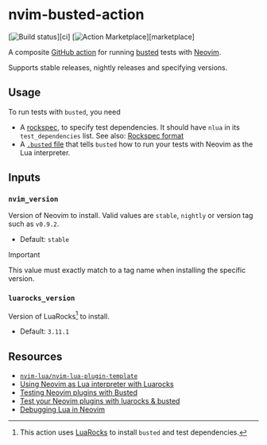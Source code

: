# nvim-busted-action

[![Build status][ci-badge]][ci]
[![Action Marketplace][release-badge]][marketplace]

A composite [GitHub action](https://github.com/features/actions)
for running [busted](https://lunarmodules.github.io/busted/) tests
with [Neovim](https://github.com/neovim/neovim).

Supports stable releases, nightly releases and specifying versions.

## Usage

To run tests with `busted`, you need

- A [rockspec](./example-scm-1.rockspec), to specify test dependencies.
  It should have `nlua` in its `test_dependencies` list.
  See also: [Rockspec format](https://github.com/luarocks/luarocks/wiki/Rockspec-format)
- A [`.busted` file](./.busted) that tells `busted` how to run your tests
  with Neovim as the Lua interpreter.

## Inputs

### `nvim_version`

Version of Neovim to install. Valid values are `stable`, `nightly` or version tag such
as `v0.9.2`. 

- Default: `stable`

> [!IMPORTANT]
> 
> This value must exactly match to a tag name 
> when installing the specific version.

### `luarocks_version`

Version of LuaRocks[^1] to install.

- Default: `3.11.1`

[^1]: This action uses [LuaRocks](https://luarocks.org/)
      to install `busted` and test dependencies.

## Resources

- [`nvim-lua/nvim-lua-plugin-template`](https://github.com/nvim-lua/nvim-lua-plugin-template/)
- [Using Neovim as Lua interpreter with Luarocks](https://zignar.net/2023/01/21/using-luarocks-as-lua-interpreter-with-luarocks/)
- [Testing Neovim plugins with Busted](https://hiphish.github.io/blog/2024/01/29/testing-neovim-plugins-with-busted/)
- [Test your Neovim plugins with luarocks & busted](https://mrcjkb.dev/posts/2023-06-06-luarocks-test.html)
- [Debugging Lua in Neovim](https://zignar.net/2023/06/10/debugging-lua-in-neovim/)

[ci-badge]: https://github.com/nvim-neorocks/nvim-busted-action/actions/workflows/test.yml/badge.svg
[release-badge]: https://img.shields.io/github/v/release/nvim-neorocks/nvim-busted-action.svg
